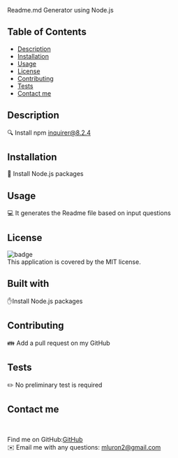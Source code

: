 
Readme.md Generator using Node.js

## Table of Contents
- [Description](#description)
- [Installation](#installation)
- [Usage](#usage)
- [License](#license)
- [Contributing](#contributing)
- [Tests](#testing)
- [Contact me](#email)

## Description
🔍 Install npm inquirer@8.2.4

## Installation
💾 Install Node.js packages

## Usage
💻 It generates the Readme file based on input questions

## License
![badge](https://img.shields.io/badge/license-MIT-brightgreen)
<br />
This application is covered by the MIT license. 

## Built with
✋Install Node.js packages

## Contributing
👪 Add a pull request on my GitHub

## Tests
✏️ No preliminary test is required

## Contact me
<br />

Find me on GitHub:[GitHub](https://github.com/Mluron-ArxFjs)<br />
✉️ Email me with any questions: mluron2@gmail.com<br /><br />